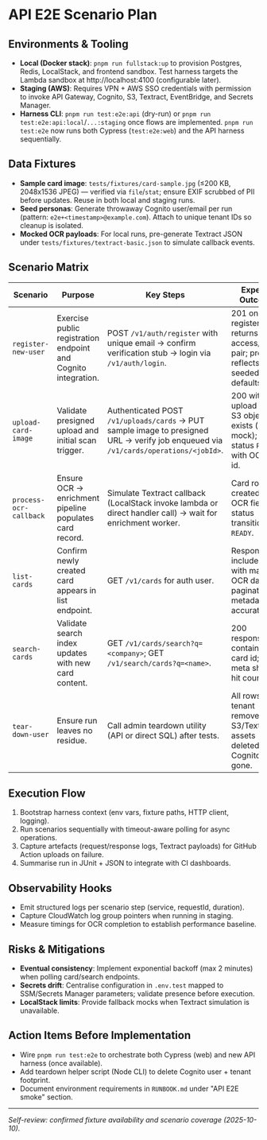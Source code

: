 # API E2E Scenario Plan

## Environments & Tooling
- **Local (Docker stack)**: `pnpm run fullstack:up` to provision Postgres, Redis, LocalStack, and frontend sandbox. Test harness targets the Lambda sandbox at http://localhost:4100 (configurable later).
- **Staging (AWS)**: Requires VPN + AWS SSO credentials with permission to invoke API Gateway, Cognito, S3, Textract, EventBridge, and Secrets Manager.
- **Harness CLI**: `pnpm run test:e2e:api` (dry-run) or `pnpm run test:e2e:api:local`/`...:staging` once flows are implemented. `pnpm run test:e2e` now runs both Cypress (`test:e2e:web`) and the API harness sequentially.

## Data Fixtures
- **Sample card image**: `tests/fixtures/card-sample.jpg` (≤200 KB, 2048x1536 JPEG) — verified via `file`/`stat`; ensure EXIF scrubbed of PII before updates. Reuse in both local and staging runs.
- **Seed personas**: Generate throwaway Cognito user/email per run (pattern: `e2e+<timestamp>@example.com`). Attach to unique tenant IDs so cleanup is isolated.
- **Mocked OCR payloads**: For local runs, pre-generate Textract JSON under `tests/fixtures/textract-basic.json` to simulate callback events.

## Scenario Matrix

| Scenario | Purpose | Key Steps | Expected Outcomes | Dependencies | Cleanup |
| --- | --- | --- | --- | --- | --- |
| `register-new-user` | Exercise public registration endpoint and Cognito integration. | POST `/v1/auth/register` with unique email → confirm verification stub → login via `/v1/auth/login`. | 201 on register; login returns access/refresh pair; profile reflects seeded defaults. | Cognito user pool (local mock/staging pool); email verification bypass toggle. | Delete Cognito user; remove tenant rows (`auth.users`, `cards.tenants`). |
| `upload-card-image` | Validate presigned upload and initial scan trigger. | Authenticated POST `/v1/uploads/cards` → PUT sample image to presigned URL → verify job enqueued via `/v1/cards/operations/<jobId>`. | 200 with upload URL; S3 object exists (local mock); job status `PENDING` with OCR job id. | S3 bucket (local mock/staging); EventBridge rule or SQS queue. | Delete S3 object; remove upload metadata rows. |
| `process-ocr-callback` | Ensure OCR → enrichment pipeline populates card record. | Simulate Textract callback (LocalStack invoke lambda or direct handler call) → wait for enrichment worker. | Card row created with OCR fields; status transitions to `READY`. | LocalStack Textract stub; enrichment lambda queue. | Purge queue messages; delete Textract artefacts. |
| `list-cards` | Confirm newly created card appears in list endpoint. | GET `/v1/cards` for auth user. | Response includes card with matching OCR data; pagination metadata accurate. | Previous scenarios to create card. | None beyond global cleanup. |
| `search-cards` | Validate search index updates with new card content. | GET `/v1/cards/search?q=<company>`; GET `/v1/search/cards?q=<name>`. | 200 responses containing card id; search meta shows hit count ≥1. | Search service indexer; eventual consistency window (poll with backoff). | Delete search index entries if API supports; otherwise wait for DB cleanup job. |
| `tear-down-user` | Ensure run leaves no residue. | Call admin teardown utility (API or direct SQL) after tests. | All rows for tenant removed; S3/Textract assets deleted; Cognito user gone. | Access to teardown endpoint or DB credentials. | n/a |

## Execution Flow
1. Bootstrap harness context (env vars, fixture paths, HTTP client, logging).
2. Run scenarios sequentially with timeout-aware polling for async operations.
3. Capture artefacts (request/response logs, Textract payloads) for GitHub Action uploads on failure.
4. Summarise run in JUnit + JSON to integrate with CI dashboards.

## Observability Hooks
- Emit structured logs per scenario step (service, requestId, duration).
- Capture CloudWatch log group pointers when running in staging.
- Measure timings for OCR completion to establish performance baseline.

## Risks & Mitigations
- **Eventual consistency**: Implement exponential backoff (max 2 minutes) when polling card/search endpoints.
- **Secrets drift**: Centralise configuration in `.env.test` mapped to SSM/Secrets Manager parameters; validate presence before execution.
- **LocalStack limits**: Provide fallback mocks when Textract simulation is unavailable.

## Action Items Before Implementation
- Wire `pnpm run test:e2e` to orchestrate both Cypress (web) and new API harness (once available).
- Add teardown helper script (Node CLI) to delete Cognito user + tenant footprint.
- Document environment requirements in `RUNBOOK.md` under "API E2E smoke" section.

---

_Self-review: confirmed fixture availability and scenario coverage (2025-10-10)._ 

